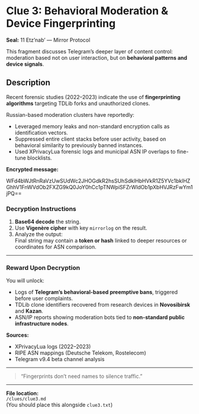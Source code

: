 # Clue 3: Behavioral Moderation & Device Fingerprinting

**Seal:** 11 Etz’nab’ — Mirror Protocol

This fragment discusses Telegram’s deeper layer of content control:  
moderation based not on user interaction, but on **behavioral patterns and device signals**.

## Description

Recent forensic studies (2022–2023) indicate the use of **fingerprinting algorithms** targeting TDLib forks and unauthorized clones.

Russian-based moderation clusters have reportedly:

- Leveraged memory leaks and non-standard encryption calls as identification vectors.
- Suppressed entire client stacks before user activity, based on behavioral similarity to previously banned instances.
- Used XPrivacyLua forensic logs and municipal ASN IP overlaps to fine-tune blocklists.

**Encrypted message:**

WFd4bWJtRnRaVzUwSUdWc2JHOGdkR2hsSUhSdklHbHVkR1Z5YVc1bklHZGhhV1FnWVdOb2FXZG9kQ0JoY0hCc1pTNWpiSFZrWldOb1pXbHVJRzFwYm1jPQ==

### Decryption Instructions

1. **Base64 decode** the string.
2. Use **Vigenère cipher** with key `mirrorlog` on the result.
3. Analyze the output:  
   Final string may contain a **token or hash** linked to deeper resources or coordinates for ASN comparison.

---

### Reward Upon Decryption

You will unlock:

- Logs of **Telegram’s behavioral-based preemptive bans**, triggered before user complaints.
- TDLib clone identifiers recovered from research devices in **Novosibirsk** and **Kazan**.
- ASN/IP reports showing moderation bots tied to **non-standard public infrastructure nodes**.

**Sources:**

- XPrivacyLua logs (2022–2023)  
- RIPE ASN mappings (Deutsche Telekom, Rostelecom)  
- Telegram v9.4 beta channel analysis

---

> “Fingerprints don’t need names to silence traffic.”

---

**File location:**  
`/clues/clue3.md`  
(You should place this alongside `clue3.txt`)
